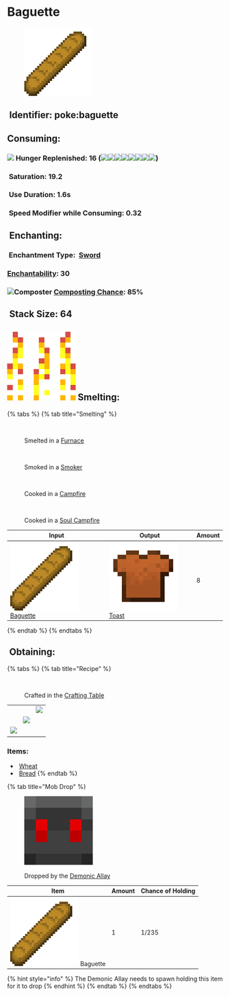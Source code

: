 # Baguette

<figure><img src="https://github.com/ItsMePok/PFE/blob/wikiAssets/wikiMain/baguette.png?raw=true" alt=""><figcaption></figcaption></figure>

## <img src="https://minecraft.wiki/images/Name_Tag_JE2_BE2.png?cbdc1" alt="" data-size="line"> Identifier: **poke:baguette** <a href="#identifier" id="identifier"></a>

## Consuming:

### &#x20;    ![](https://wiki.bedrock.dev/assets/images/concepts/emojis/hud/food.png) **Hunger Replenished**: 16 (![](https://wiki.bedrock.dev/assets/images/concepts/emojis/hud/food.png)![](https://wiki.bedrock.dev/assets/images/concepts/emojis/hud/food.png)![](https://wiki.bedrock.dev/assets/images/concepts/emojis/hud/food.png)![](https://wiki.bedrock.dev/assets/images/concepts/emojis/hud/food.png)![](https://wiki.bedrock.dev/assets/images/concepts/emojis/hud/food.png)![](https://wiki.bedrock.dev/assets/images/concepts/emojis/hud/food.png)![](https://wiki.bedrock.dev/assets/images/concepts/emojis/hud/food.png)![](https://wiki.bedrock.dev/assets/images/concepts/emojis/hud/food.png))

### &#x20;    <img src="https://minecraft.wiki/images/Saturation_JE1.png?dbba6" alt="" data-size="line"> **Saturation**: 19.2

### &#x20;    <img src="https://minecraft.wiki/images/Clock_JE3_BE3.gif?8eaae" alt="" data-size="line"> **Use Duration**: 1.6s

### &#x20;    <img src="https://minecraft.wiki/images/Slowness_JE4.png?d415c" alt="" data-size="line"> **Speed Modifier while Consuming**: 0.32

## <img src="https://minecraft.wiki/images/thumb/Enchanting_Table.gif/150px-Enchanting_Table.gif?904a7" alt="" data-size="line"> Enchanting:

### &#x20;    <img src="https://minecraft.wiki/images/Enchanted_Book.gif?b21c4" alt="" data-size="line"> Enchantment Type: <img src="https://minecraft.wiki/images/Iron_Sword_JE2_BE2.png?62770" alt="" data-size="line"> [Sword](https://minecraft.wiki/w/Sword#Enchantments)

### &#x20;    [Enchantability](https://minecraft.wiki/w/Enchanting_mechanics#Enchantability): 30

### <img src="https://minecraft.wiki/images/thumb/Composter_(level_8)_BE2.png/150px-Composter_(level_8)_BE2.png?7ecec" alt="Composter" data-size="line"> [Composting Chance](https://minecraft.wiki/w/Composter#Composting): 85%

## <img src="https://minecraft.wiki/images/Light_Gray_Bundle_JE1_BE1.png?b552e" alt="" data-size="line"> Stack Size: 64

## <img src="https://github.com/ItsMePok/PFE/blob/wikiAssets/MiscIcons/Smelt.png" alt="" data-size="line"> Smelting:

{% tabs %}
{% tab title="Smelting" %}
<div><figure><img src="https://minecraft.wiki/images/Lit_Furnace_(S).gif?40e71" alt=""><figcaption><p>Smelted in a <a href="https://minecraft.wiki/w/Furnace">Furnace</a></p></figcaption></figure> <figure><img src="https://minecraft.wiki/images/thumb/Lit_Smoker_(S)_JE2_BE2.gif/150px-Lit_Smoker_(S)_JE2_BE2.gif?0ee63" alt=""><figcaption><p>Smoked in a <a href="https://minecraft.wiki/w/Smoker">Smoker</a></p></figcaption></figure> <figure><img src="https://minecraft.wiki/images/thumb/Campfire_JE2_BE2.gif/150px-Campfire_JE2_BE2.gif?742be" alt=""><figcaption><p>Cooked in a <a href="https://minecraft.wiki/w/Campfire">Campfire</a></p></figcaption></figure> <figure><img src="https://minecraft.wiki/images/thumb/Soul_Campfire_JE1_BE1.gif/150px-Soul_Campfire_JE1_BE1.gif?bf4a7" alt=""><figcaption><p>Cooked in a <a href="https://minecraft.wiki/w/Soul_Campfire">Soul Campfire</a></p></figcaption></figure></div>

<table><thead><tr><th>Input</th><th>Output</th><th data-type="number">Amount</th></tr></thead><tbody><tr><td><img src="https://github.com/ItsMePok/PFE/blob/wikiAssets/wikiMain/baguette.png?raw=true" alt="" data-size="line"> <a href="baguette.md">Baguette</a></td><td><img src="https://github.com/ItsMePok/PFE/blob/wikiAssets/wikiMain/toast.png?raw=true" alt="" data-size="line"><a href="toast.md">Toast</a></td><td>8</td></tr></tbody></table>
{% endtab %}
{% endtabs %}

## <img src="https://minecraft.wiki/images/thumb/Crafting_Table_JE4_BE3.png/150px-Crafting_Table_JE4_BE3.png?5767f" alt="" data-size="line"> Obtaining:

{% tabs %}
{% tab title="Recipe" %}
<figure><img src="https://minecraft.wiki/images/thumb/Crafting_Table_JE4_BE3.png/150px-Crafting_Table_JE4_BE3.png?5767f" alt=""><figcaption><p>Crafted in the <a href="https://minecraft.wiki/w/Crafting_Table">Crafting Table</a></p></figcaption></figure>

|                                                            |                                                            |                                                            |
| :--------------------------------------------------------: | :--------------------------------------------------------: | ---------------------------------------------------------- |
|                                                            |                                                            | ![](https://minecraft.wiki/images/Wheat_JE2_BE2.png?b8cd3) |
|                                                            | ![](https://minecraft.wiki/images/Bread_JE3_BE3.png?e1046) |                                                            |
| ![](https://minecraft.wiki/images/Wheat_JE2_BE2.png?b8cd3) |                                                            |                                                            |

### Items:

* <img src="https://minecraft.wiki/images/Wheat_JE2_BE2.png?b8cd3" alt="" data-size="line"> [Wheat](https://minecraft.wiki/w/Wheat)
* <img src="https://minecraft.wiki/images/Bread_JE3_BE3.png?e1046" alt="" data-size="line"> [Bread](https://minecraft.wiki/w/Bread)
{% endtab %}

{% tab title="Mob Drop" %}
<figure><img src="https://github.com/ItsMePok/PFE/blob/wikiAssets/entity_icon/demonic_allay.png" alt=""><figcaption><p>Dropped by the <a href="../../mobs/hostile-mobs/demonic-allay.md">Demonic Allay</a></p></figcaption></figure>

| Item                                                                                                                                  | Amount | Chance of Holding |
| ------------------------------------------------------------------------------------------------------------------------------------- | ------ | ----------------- |
| <img src="https://github.com/ItsMePok/PFE/blob/wikiAssets/wikiMain/baguette.png?raw=true" alt="Baguette." data-size="line"> Baguette | 1      | 1/235             |

{% hint style="info" %}
The Demonic Allay needs to spawn holding this item for it to drop
{% endhint %}
{% endtab %}
{% endtabs %}
